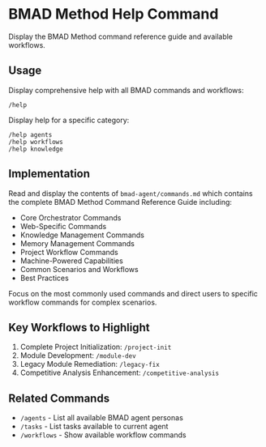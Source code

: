 # BMAD Method Help Command

Display the BMAD Method command reference guide and available workflows.

## Usage
Display comprehensive help with all BMAD commands and workflows:

```
/help
```

Display help for a specific category:
```
/help agents
/help workflows  
/help knowledge
```

## Implementation
Read and display the contents of `bmad-agent/commands.md` which contains the complete BMAD Method Command Reference Guide including:

- Core Orchestrator Commands
- Web-Specific Commands
- Knowledge Management Commands
- Memory Management Commands
- Project Workflow Commands
- Machine-Powered Capabilities
- Common Scenarios and Workflows
- Best Practices

Focus on the most commonly used commands and direct users to specific workflow commands for complex scenarios.

## Key Workflows to Highlight
1. Complete Project Initialization: `/project-init`
2. Module Development: `/module-dev`
3. Legacy Module Remediation: `/legacy-fix`
4. Competitive Analysis Enhancement: `/competitive-analysis`

## Related Commands
- `/agents` - List all available BMAD agent personas
- `/tasks` - List tasks available to current agent
- `/workflows` - Show available workflow commands